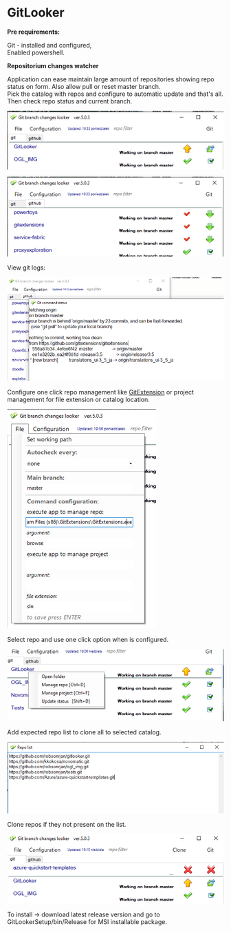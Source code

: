# GitLooker

**Pre requirements:**

Git - installed and configured,  
Enabled powershell.

**Repositorium changes watcher**

Application can ease maintain large amount of repositories showing repo status on form.
Also allow pull or reset master branch.  
Pick the catalog with repos and configure to automatic update and that's all.  
Then check repo status and current branch.

![repo1.png](img/repo1.png "repo1.png")

![repo1.png](img/repo2.png "repo1.png")

View git logs:

![repo1.png](img/repo3.png "repo1.png")

Configure one click repo management like [GitExtension](https://github.com/gitextensions/gitextensions#:~:text=GitHub%20-%20gitextensions%2Fgitextensions%3A%20Git%20Extensions%20is%20a%20standalone,with%20Windows%20Explorer%20and%20Microsoft%20Visual%20Studio%20%282015%2F2017%2F2019%29.) or project management for file extension or catalog location.

![repo1.png](img/repo4.png "repo1.png")

Select repo and use one click option when is configured.

![repo1.png](img/repo5.png "repo1.png")

Add expected repo list to clone all to selected catalog.

![repo1.png](img/repo6.png "repo1.png")

Clone repos if they not present on the list.

![repo1.png](img/repo7.png "repo1.png")

To install -> download latest release version and go to GitLookerSetup/bin/Release
for MSI installable package.

